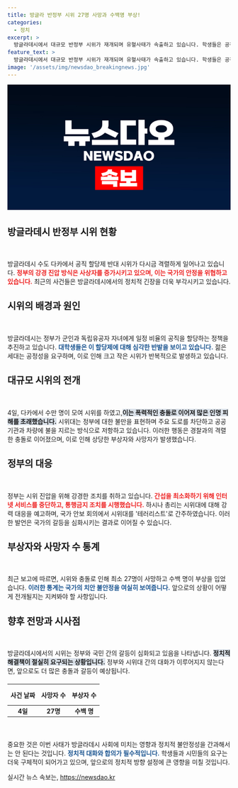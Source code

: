 ```yaml
---
title: 방글라 반정부 시위 27명 사망과 수백명 부상!
categories:
  - 정치
excerpt: >
  방글라데시에서 대규모 반정부 시위가 재개되며 유혈사태가 속출하고 있습니다. 학생들은 공직 할당제에 반발하며 정부의 강경 진압에 맞서 저항을 선언했습니다. 사망자가 27명에 달하는 가운데, 총리의 퇴진을 요구하는 목소리가 거세지고 있습니다.
feature_text: >
  방글라데시에서 대규모 반정부 시위가 재개되며 유혈사태가 속출하고 있습니다. 학생들은 공직 할당제에 반발하며 정부의 강경 진압에 맞서 저항을 선언했습니다. 사망자가 27명에 달하는 가운데, 총리의 퇴진을 요구하는 목소리가 거세지고 있습니다.
image: '/assets/img/newsdao_breakingnews.jpg'
---
```


<p><img src="/assets/img/newsdao_breakingnews.jpg" alt="ranknews 속보" /></p>

<h2 data-ke-size="size26">방글라데시 반정부 시위 현황</h2>

<p data-ke-size="size16">&nbsp;</p>

<p>방글라데시 수도 다카에서 공직 할당제 반대 시위가 다시금 격렬하게 일어나고 있습니다. <b><span style="color: #ee2323;">정부의 강경 진압 방식은 사상자를 증가시키고 있으며, 이는 국가의 안정을 위협하고 있습니다.</span></b> 최근의 사건들은 방글라데시에서의 정치적 긴장을 더욱 부각시키고 있습니다.</p>

<h2 data-ke-size="size26">시위의 배경과 원인</h2>

<p data-ke-size="size16">&nbsp;</p>

<p>방글라데시는 정부가 군인과 독립유공자 자녀에게 일정 비율의 공직을 할당하는 정책을 추진하고 있습니다. <b><span style="color: #1a5490;">대학생들은 이 할당제에 대해 심각한 반발을 보이고 있습니다.</span></b> 젊은 세대는 공정성을 요구하며, 이로 인해 크고 작은 시위가 반복적으로 발생하고 있습니다.</p>

<h2 data-ke-size="size26">대규모 시위의 전개</h2>

<p data-ke-size="size16">&nbsp;</p>

<p>4일, 다카에서 수만 명이 모여 시위를 하였고,<b><span style="background-color: #21538527;">이는 폭력적인 충돌로 이어져 많은 인명 피해를 초래했습니다.</span></b> 시위대는 정부에 대한 불만을 표현하며 주요 도로를 차단하고 공공기관과 차량에 불을 지르는 방식으로 저항하고 있습니다. 이러한 행동은 경찰과의 격렬한 충돌로 이어졌으며, 이로 인해 상당한 부상자와 사망자가 발생했습니다.</p>

<h2 data-ke-size="size26">정부의 대응</h2>

<p data-ke-size="size16">&nbsp;</p>

<p>정부는 시위 진압을 위해 강경한 조치를 취하고 있습니다. <b><span style="color: #ee2323;">간섭을 최소화하기 위해 인터넷 서비스를 중단하고, 통행금지 조치를 시행했습니다.</span></b> 하시나 총리는 시위대에 대해 강력 대응을 예고하며, 국가 안보 회의에서 시위대를 '테러리스트'로 간주하였습니다. 이러한 발언은 국가의 갈등을 심화시키는 결과로 이어질 수 있습니다.</p>

<h2 data-ke-size="size26">부상자와 사망자 수 통계</h2>

<p data-ke-size="size16">&nbsp;</p>

<p>최근 보고에 따르면, 시위와 충돌로 인해 최소 27명이 사망하고 수백 명이 부상을 입었습니다. <b><span style="color: #1a5490;">이러한 통계는 국가의 치안 불안정을 여실히 보여줍니다.</span></b> 앞으로의 상황이 어떻게 전개될지는 지켜봐야 할 사항입니다. </p>

<h2 data-ke-size="size26">향후 전망과 시사점</h2>

<p data-ke-size="size16">&nbsp;</p>

<p>방글라데시에서의 시위는 정부와 국민 간의 갈등이 심화되고 있음을 나타냅니다. <b><span style="background-color: #21538527;">정치적 해결책이 절실히 요구되는 상황입니다.</span></b> 정부와 시위대 간의 대화가 이루어지지 않는다면, 앞으로도 더 많은 충돌과 갈등이 예상됩니다.</p>

<table style="width: 100%; border-collapse: collapse; margin: 20px 0;">
    <thead>
        <tr>
            <th style="text-align: center; height: 40px;">사건 날짜</th>
            <th style="text-align: center; height: 40px;">사망자 수</th>
            <th style="text-align: center; height: 40px;">부상자 수</th>
        </tr>
    </thead>
    <tbody>
        <tr>
            <td style="text-align: center; height: 17px;"><b>4일</b></td>
            <td style="text-align: center; height: 17px;"><b>27명</b></td>
            <td style="text-align: center; height: 17px;"><b>수백 명</b></td>
        </tr>
    </tbody>
</table>

<p data-ke-size="size16">&nbsp;</p>

<p>중요한 것은 이번 사태가 방글라데시 사회에 미치는 영향과 정치적 불안정성을 간과해서는 안 된다는 것입니다. <b><span style="color: #1a5490;">정치적 대화와 합의가 필수적입니다.</span></b> 학생들과 시민들의 요구는 더욱 구체적이 되어가고 있으며, 앞으로의 정치적 방향 설정에 큰 영향을 미칠 것입니다.</p>
실시간 뉴스 속보는, <a href="https://newsdao.kr" rel="dofollow">https://newsdao.kr</a>


